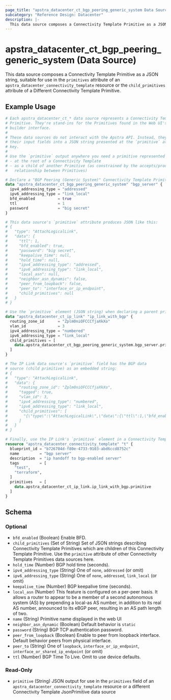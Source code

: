 ```yaml
---
page_title: "apstra_datacenter_ct_bgp_peering_generic_system Data Source - terraform-provider-apstra"
subcategory: "Reference Design: Datacenter"
description: |-
  This data source composes a Connectivity Template Primitive as a JSON string, suitable for use in the primitives attribute of an apstra_datacenter_connectivity_template resource or the child_primitives attribute of a Different Connectivity Template Primitive.
---
```


# apstra_datacenter_ct_bgp_peering_generic_system (Data Source)

This data source composes a Connectivity Template Primitive as a JSON string, suitable for use in the `primitives` attribute of an `apstra_datacenter_connectivity_template` resource or the `child_primitives` attribute of a Different Connectivity Template Primitive.


## Example Usage

```terraform
# Each apstra_datacenter_ct_* data source represents a Connectivity Template
# Primitive. They're stand-ins for the Primitives found in the Web UI's CT
# builder interface.
#
# These data sources do not interact with the Apstra API. Instead, they assemble
# their input fields into a JSON string presented at the `primitive` attribute
# key.
#
# Use the `primitive` output anywhere you need a primitive represented as JSON:
# - at the root of a Connectivity Template
# - as a child of another Primitive (as constrained by the accepts/produces
#   relationship between Primitives)

# Declare a "BGP Peering (Generic System)" Connectivity Template Primitive:
data "apstra_datacenter_ct_bgp_peering_generic_system" "bgp_server" {
  ipv4_addressing_type = "addressed"
  ipv6_addressing_type = "link_local"
  bfd_enabled          = true
  ttl                  = 1
  password             = "big secret"
}

# This data source's `primitive` attribute produces JSON like this:
# {
#   "type": "AttachLogicalLink",
#   "data": {
#     "ttl": 1,
#     "bfd_enabled": true,
#     "password": "big secret",
#     "keepalive_time": null,
#     "hold_time": null,
#     "ipv4_addressing_type": "addressed",
#     "ipv6_addressing_type": "link_local",
#     "local_asn": null,
#     "neighbor_asn_dynamic": false,
#     "peer_from_loopback": false,
#     "peer_to": "interface_or_ip_endpoint",
#     "child_primitives": null
#   }
# }

# Use the `primitive` element (JSON string) when declaring a parent primitive:
data "apstra_datacenter_ct_ip_link" "ip_link_with_bgp" {
  routing_zone_id      = "Zplm0niOFCCCfjaXkXo"
  vlan_id              = 3
  ipv4_addressing_type = "numbered"
  ipv6_addressing_type = "link_local"
  child_primitives = [
    data.apstra_datacenter_ct_bgp_peering_generic_system.bgp_server.primitive,
  ]
}

# The IP Link data source's `primitive` field has the BGP data
# source (child primitive) as an embedded string:
# {
#   "type": "AttachLogicalLink",
#   "data": {
#     "routing_zone_id": "Zplm0niOFCCCfjaXkXo",
#     "tagged": true,
#     "vlan_id": 3,
#     "ipv4_addressing_type": "numbered",
#     "ipv6_addressing_type": "link_local",
#     "child_primitives": [
#       "{\"type\":\"AttachLogicalLink\",\"data\":{\"ttl\":1,\"bfd_enabled\":true,\"password\":\"big secret\",\"keepalive_time\":null,\"hold_time\":null,\"ipv4_addressing_type\":\"addressed\",\"ipv6_addressing_type\":\"link_local\",\"local_asn\":null,\"neighbor_asn_dynamic\":false,\"peer_from_loopback\":false,\"peer_to\":\"interface_or_ip_endpoint\",\"child_primitives\":null}}"
#     ]
#   }
# }

# Finally, use the IP Link's `primitive` element in a Connectivity Template:
resource "apstra_datacenter_connectivity_template" "t" {
  blueprint_id = "b726704d-f80e-4733-9103-abd6ccd8752c"
  name         = "bgp server"
  description  = "ip handoff to bgp-enabled server"
  tags         = [
    "test",
    "terraform",
  ]
  primitives   = [
    data.apstra_datacenter_ct_ip_link.ip_link_with_bgp.primitive
  ]
}
```

<!-- schema generated by tfplugindocs -->
## Schema

### Optional

- `bfd_enabled` (Boolean) Enable BFD.
- `child_primitives` (Set of String) Set of JSON strings describing Connectivity Template Primitives which are children of this Connectivity Template Primitive. Use the `primitive` attribute of other Connectivity Template Primitives data sources here.
- `hold_time` (Number) BGP hold time (seconds).
- `ipv4_addressing_type` (String) One of `none`, `addressed` (or omit)
- `ipv6_addressing_type` (String) One of `none`, `addressed`, `link_local` (or omit)
- `keepalive_time` (Number) BGP keepalive time (seconds).
- `local_asn` (Number) This feature is configured on a per-peer basis. It allows a router to appear to be a member of a second autonomous system (AS) by prepending a local-as AS number, in addition to its real AS number, announced to its eBGP peer, resulting in an AS path length of two.
- `name` (String) Primitive name displayed in the web UI
- `neighbor_asn_dynamic` (Boolean) Default behavior is `static`
- `password` (String) BGP TCP authentication password.
- `peer_from_loopback` (Boolean) Enable to peer from loopback interface. Default behavior peers from physical interface.
- `peer_to` (String) One of `loopback`, `interface_or_ip_endpoint`, `interface_or_shared_ip_endpoint` (or omit)
- `ttl` (Number) BGP Time To Live. Omit to use device defaults.

### Read-Only

- `primitive` (String) JSON output for use in the `primitives` field of an `apstra_datacenter_connectivity_template` resource or a different Connectivity Template JsonPrimitive data source
